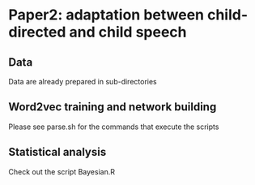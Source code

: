 # Paper2: adaptation between child-directed and child speech

## Data

Data are already prepared in sub-directories

## Word2vec training and network building

Please see parse.sh for the commands that execute the scripts

## Statistical analysis

Check out the script Bayesian.R

